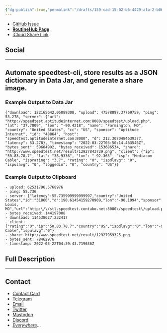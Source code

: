 ```yaml
---
{"dg-publish":true,"permalink":"/drafts/159-cad-15-02-b6-4429-afa-2-b06018-e9-a8-cf/","dgHomeLink":true,"dgPassFrontmatter":false}
---
```



- [GitHub Issue](https://github.com/extratone/i/issues)
- [**RoutineHub Page**](https://routinehub.co/shortcut/)
- [iCloud Share Link](<|>)

## Social

---

## Automate speedtest-cli, store results as a JSON dictionary in Data Jar, and generate a share image.


### Example Output to Data Jar
```
{"download": 122165642.05089308, "upload": 47578097.37769759, "ping": 53.278, "server": {"url": "http://speedtest.aptitudeinternet.com:8080/speedtest/upload.php", "lat": "37.7809", "lon": "-90.4218", "name": "Farmington, MO", "country": "United States", "cc": "US", "sponsor": "Aptitude Internet", "id": "48864", "host": "speedtest.aptitudeinternet.com:8080", "d": 212.3070484639377, "latency": 53.278}, "timestamp": "2022-03-22T03:50:14.463546Z", "bytes_sent": 59604992, "bytes_received": 153686534, "share": "http://www.speedtest.net/result/12927843729.png", "client": {"ip": "50.83.78.7", "lat": "38.9336", "lon": "-92.363", "isp": "Mediacom Cable", "isprating": "3.7", "rating": "0", "ispdlavg": "0", "ispulavg": "0", "loggedin": "0", "country": "US"}}
```

### Example Output to Clipboard

```
- upload: 62531796.5768976
- ping: 55.736
- server: {"latency":55.735999999999997,"country":"United States","id":"31860","d":190.61454159270909,"lon":"-90.1994","sponsor":"Contabo","host":"stl.speedtest.contabo.net:8080","lat":"38.6270","cc":"US","name":"St. Louis, MO","url":"http:\/\/stl.speedtest.contabo.net:8080\/speedtest\/upload.php"}
- bytes_received: 144197008
- download: 114538027.232417
- client: {"rating":"0","ip":"50.83.78.7","country":"US","ispdlavg":"0","lon":"-92.363","loggedin":"0","isprating":"3.7","lat":"38.9336","isp":"Mediacom Cable","ispulavg":"0"}
- share: http://www.speedtest.net/result/12927959325.png
- bytes_sent: 78462976
- timestamp: 2022-03-22T04:39:43.719636Z
```

## Full Description

---

## Contact

- [Contact Card](https://davidblue.wtf/db.vcf)
- [Telegram](https://t.me/extratone)
- [Email](mailto:davidblue@extratone.com) 
- [Twitter](https://twitter.com/NeoYokel)
- [Mastodon](https://mastodon.social/@DavidBlue)
- [Discord](https://discord.gg/0b9KQUKP858b0iZF)
- [*Everywhere*](https://raindrop.io/davidblue/social-directory-21059174)...